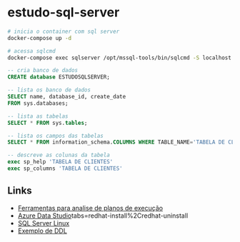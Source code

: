 # estudo-sql-server

```bash
# inicia o container com sql server
docker-compose up -d

# acessa sqlcmd
docker-compose exec sqlserver /opt/mssql-tools/bin/sqlcmd -S localhost -U sa -P 1234@abcd
```

```sql
-- cria banco de dados
CREATE database ESTUDOSQLSERVER;

-- lista os banco de dados
SELECT name, database_id, create_date  
FROM sys.databases;

-- lista as tabelas
SELECT * FROM sys.tables;

-- lista os campos das tabelas
SELECT * FROM information_schema.COLUMNS WHERE TABLE_NAME='TABELA DE CLIENTES';

-- descreve as colunas da tabela
exec sp_help 'TABELA DE CLIENTES'
exec sp_columns 'TABELA DE CLIENTES'
```

## Links
- [Ferramentas para analise de planos de execução](https://stackoverflow.com/questions/46040555/how-to-view-execution-plans-in-sql-server-on-linux)
- [Azure Data Studio](https://learn.microsoft.com/en-us/sql/azure-data-studio/download-azure-data-studio?view=sql-server-ver16&)tabs=redhat-install%2Credhat-uninstall 
- [SQL Server Linux](https://learn.microsoft.com/pt-br/sql/linux/sql-server-linux-overview?view=sql-server-ver16)
- [Exemplo de DDL](https://github.com/IC12/SQL-Server/blob/main/SQL%20Server/Incluindo%20dados%20tabela%20produtos%20e%20clientes.sql)

